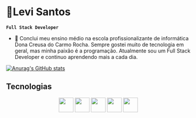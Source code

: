 # 👾Levi Santos
**`Full Stack Developer`**

- 🔭 Conclui meu ensino médio na escola profissionalizante de informática Dona Creusa do Carmo Rocha. Sempre gostei muito de tecnologia em geral, mas minha paixão é a programação. Atualmente sou um Full Stack Developer e continuo aprendendo mais a cada dia.

[![Anurag's GitHub stats](https://github-readme-stats.vercel.app/api?username=LeviSantos000)](https://github.com/LeviSantos000/github-readme-stats)

## Tecnologias
<div align="center">
  <img height="40" width="40" src="https://cdn.jsdelivr.net/gh/devicons/devicon@latest/icons/html5/html5-original.svg" />
  <img height="40" width="40" src="https://cdn.jsdelivr.net/gh/devicons/devicon@latest/icons/css3/css3-original.svg" />
  <img height="40" width="40" src="https://cdn.jsdelivr.net/gh/devicons/devicon@latest/icons/javascript/javascript-original.svg" />
  <img height="40" width="40" src="https://cdn.jsdelivr.net/gh/devicons/devicon@latest/icons/java/java-original.svg" />
  <img height="40" width="40" src="https://cdn.jsdelivr.net/gh/devicons/devicon@latest/icons/git/git-original.svg" />
</div>
